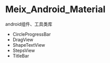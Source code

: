 # Meix_Android_Material

android组件、工具类库

* CircleProgressBar
* DragView
* ShapeTextView
* StepsView
* TitleBar